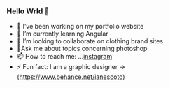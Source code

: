 ### Hello Wrld 👋

- 🔭 I’ve been working on my portfolio website
- 🌱 I’m currently learning Angular
- 👯 I’m looking to collaborate on clothing brand sites
- 🤔Ask me about topics concerning photoshop
- 📫 How to reach me: ...[instagram](https://www.instagram.com/ianescoto/)
- ⚡ Fun fact: I am a graphic designer -> (https://www.behance.net/ianescoto)

